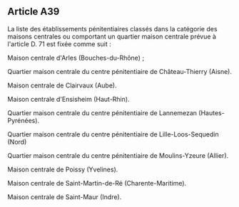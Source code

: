 Article A39
----
La liste des établissements pénitentiaires classés dans la catégorie des maisons
centrales ou comportant un quartier maison centrale prévue à l'article D. 71 est
fixée comme suit :

Maison centrale d'Arles (Bouches-du-Rhône) ;

Quartier maison centrale du centre pénitentiaire de Château-Thierry (Aisne).

Maison centrale de Clairvaux (Aube).

Maison centrale d'Ensisheim (Haut-Rhin).

Quartier maison centrale du centre pénitentiaire de Lannemezan (Hautes-
Pyrénées).

Quartier maison centrale du centre pénitentiaire de Lille-Loos-Sequedin (Nord)

Quartier maison centrale du centre pénitentiaire de Moulins-Yzeure (Allier).

Maison centrale de Poissy (Yvelines).

Maison centrale de Saint-Martin-de-Ré (Charente-Maritime).

Maison centrale de Saint-Maur (Indre).
